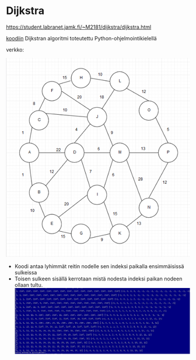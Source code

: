 # Dijkstra
https://student.labranet.jamk.fi/~M2181/dijkstra/dijkstra.html

[koodiin](yritys.py)
Dijkstran algoritmi toteutettu Python-ohjelmointikielellä

verkko:

![](verkko.png)

- Koodi antaa lyhimmät reitin nodelle sen indeksi paikalla ensimmäisissä sulkeissa
- Toisen sulkeen sisällä kerrotaan mistä nodesta indeksi paikan nodeen ollaan tultu.
![](result.JPG)
